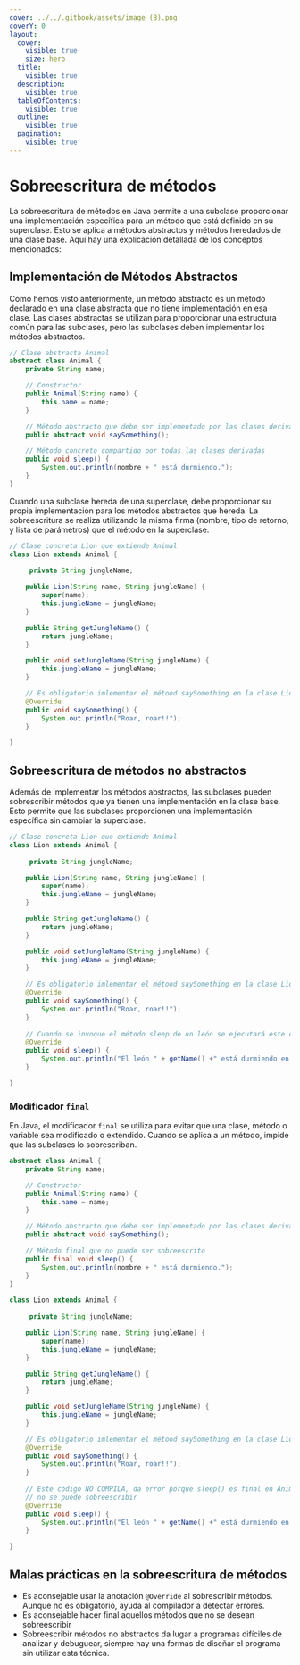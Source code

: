 ```yaml
---
cover: ../../.gitbook/assets/image (8).png
coverY: 0
layout:
  cover:
    visible: true
    size: hero
  title:
    visible: true
  description:
    visible: true
  tableOfContents:
    visible: true
  outline:
    visible: true
  pagination:
    visible: true
---
```


# Sobreescritura de métodos

La sobreescritura de métodos en Java permite a una subclase proporcionar una implementación específica para un método que está definido en su superclase. Esto se aplica a métodos abstractos y métodos heredados de una clase base. Aquí hay una explicación detallada de los conceptos mencionados:

## **Implementación de Métodos Abstractos**

Como hemos visto anteriormente,  un método abstracto es un método declarado en una clase abstracta que no tiene implementación en esa clase. Las clases abstractas se utilizan para proporcionar una estructura común para las subclases, pero las subclases deben implementar los métodos abstractos.

```java
// Clase abstracta Animal
abstract class Animal {
    private String name;

    // Constructor
    public Animal(String name) {
        this.name = name;
    }

    // Método abstracto que debe ser implementado por las clases derivadas
    public abstract void saySomething();

    // Método concreto compartido por todas las clases derivadas
    public void sleep() {
        System.out.println(nombre + " está durmiendo.");
    }
}
```

Cuando una subclase hereda de una superclase, debe proporcionar su propia implementación para los métodos abstractos que hereda. La sobreescritura se realiza utilizando la misma firma (nombre, tipo de retorno, y lista de parámetros) que el método en la superclase.

```java
// Clase concreta Lion que extiende Animal
class Lion extends Animal {
    
     private String jungleName;

    public Lion(String name, String jungleName) {
        super(name);
        this.jungleName = jungleName;
    }

    public String getJungleName() {
        return jungleName;
    }

    public void setJungleName(String jungleName) {
        this.jungleName = jungleName;
    }

    // Es obligatorio imlementar el métood saySomething en la clase Lion
    @Override
    public void saySomething() {
        System.out.println("Roar, roar!!");
    }

}
```

## **Sobreescritura de métodos no abstractos**

Además de implementar los métodos abstractos, las subclases pueden sobrescribir métodos que ya tienen una implementación en la clase base. Esto permite que las subclases proporcionen una implementación específica sin cambiar  la superclase.

```java
// Clase concreta Lion que extiende Animal
class Lion extends Animal {
    
     private String jungleName;

    public Lion(String name, String jungleName) {
        super(name);
        this.jungleName = jungleName;
    }

    public String getJungleName() {
        return jungleName;
    }

    public void setJungleName(String jungleName) {
        this.jungleName = jungleName;
    }

    // Es obligatorio imlementar el métood saySomething en la clase Lion
    @Override
    public void saySomething() {
        System.out.println("Roar, roar!!");
    }
    
    // Cuando se invoque el método sleep de un león se ejecutará este código, no el de la clase Animal
    @Override
    public void sleep() {
        System.out.println("El león " + getName() +" está durmiendo en " + jungleName);
    }

}
```

### **Modificador `final`**

En Java, el modificador `final` se utiliza para evitar que una clase, método o variable sea modificado o extendido. Cuando se aplica a un método, impide que las subclases lo sobrescriban.

```java
abstract class Animal {
    private String name;

    // Constructor
    public Animal(String name) {
        this.name = name;
    }

    // Método abstracto que debe ser implementado por las clases derivadas
    public abstract void saySomething();

    // Método final que no puede ser sobreescrito
    public final void sleep() {
        System.out.println(nombre + " está durmiendo.");
    }
}

class Lion extends Animal {
    
     private String jungleName;

    public Lion(String name, String jungleName) {
        super(name);
        this.jungleName = jungleName;
    }

    public String getJungleName() {
        return jungleName;
    }

    public void setJungleName(String jungleName) {
        this.jungleName = jungleName;
    }

    // Es obligatorio imlementar el métood saySomething en la clase Lion
    @Override
    public void saySomething() {
        System.out.println("Roar, roar!!");
    }
    
    // Este código NO COMPILA, da error porque sleep() es final en Animal y por tanto
    // no se puede sobreescribir
    @Override
    public void sleep() {
        System.out.println("El león " + getName() +" está durmiendo en " + jungleName);
    }

}
```

## **Malas prácticas en la sobreescritura de métodos**

* Es aconsejable usar la anotación `@Override` al sobrescribir métodos. Aunque no es obligatorio, ayuda al compilador a detectar errores.
* Es aconsejable hacer final aquellos métodos que no se desean sobreescribir
* Sobreescribir métodos no abstractos da lugar a programas difíciles de analizar y debuguear, siempre hay una formas de diseñar el programa sin utilizar esta técnica.
